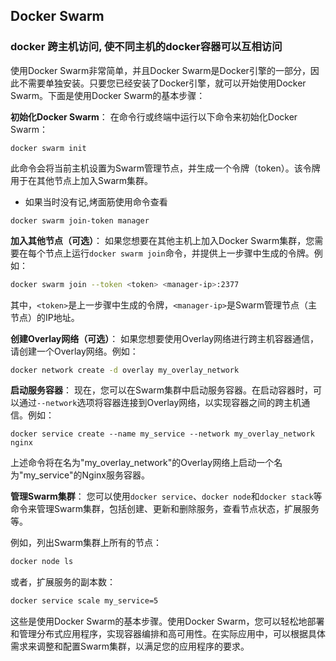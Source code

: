 ## Docker Swarm

### docker 跨主机访问, 使不同主机的docker容器可以互相访问

使用Docker Swarm非常简单，并且Docker Swarm是Docker引擎的一部分，因此不需要单独安装。只要您已经安装了Docker引擎，就可以开始使用Docker Swarm。下面是使用Docker Swarm的基本步骤：

**初始化Docker Swarm**：
在命令行或终端中运行以下命令来初始化Docker Swarm：

```
docker swarm init
```

此命令会将当前主机设置为Swarm管理节点，并生成一个令牌（token）。该令牌用于在其他节点上加入Swarm集群。

- 如果当时没有记,烤面筋使用命令查看

```
docker swarm join-token manager
```

**加入其他节点（可选）**：
如果您想要在其他主机上加入Docker Swarm集群，您需要在每个节点上运行`docker swarm join`命令，并提供上一步骤中生成的令牌。例如：

```bash
docker swarm join --token <token> <manager-ip>:2377
```

其中，`<token>`是上一步骤中生成的令牌，`<manager-ip>`是Swarm管理节点（主节点）的IP地址。



**创建Overlay网络（可选）**：
如果您想要使用Overlay网络进行跨主机容器通信，请创建一个Overlay网络。例如：

```bash
docker network create -d overlay my_overlay_network
```

**启动服务容器**：
现在，您可以在Swarm集群中启动服务容器。在启动容器时，可以通过`--network`选项将容器连接到Overlay网络，以实现容器之间的跨主机通信。例如：

```
docker service create --name my_service --network my_overlay_network nginx
```

上述命令将在名为"my_overlay_network"的Overlay网络上启动一个名为"my_service"的Nginx服务容器。

**管理Swarm集群**：
您可以使用`docker service`、`docker node`和`docker stack`等命令来管理Swarm集群，包括创建、更新和删除服务，查看节点状态，扩展服务等。

例如，列出Swarm集群上所有的节点：

```bash
docker node ls
```

或者，扩展服务的副本数：

```bash
docker service scale my_service=5
```

这些是使用Docker Swarm的基本步骤。使用Docker Swarm，您可以轻松地部署和管理分布式应用程序，实现容器编排和高可用性。在实际应用中，可以根据具体需求来调整和配置Swarm集群，以满足您的应用程序的要求。